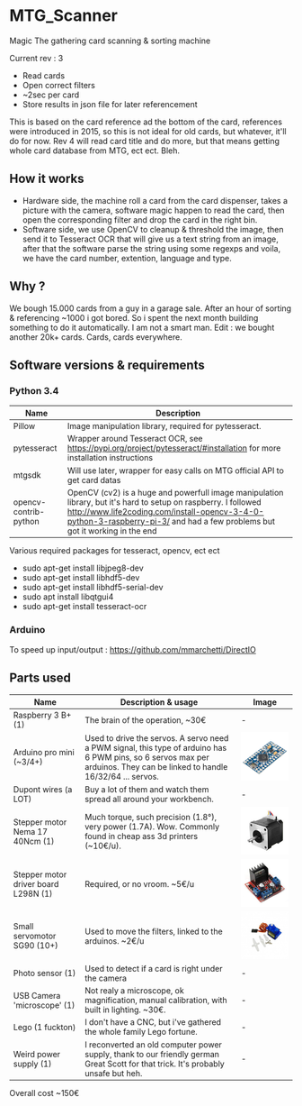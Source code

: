 # MTG_Scanner
Magic The gathering card scanning & sorting machine

Current rev : 3
 - Read cards
 - Open correct filters
 - ~2sec per card
 - Store results in json file for later referencement
 
This is based on the card reference ad the bottom of the card, references were introduced in 2015, so this is not ideal for old cards, but whatever, it'll do for now.
Rev 4 will read card title and do more, but that means getting whole card database from MTG, ect ect. Bleh.

## How it works
  - Hardware side, the machine roll a card from the card dispenser, takes a picture with the camera, software magic happen to read the card, then open the corresponding filter and drop the card in the right bin.
  - Software side, we use OpenCV to cleanup & threshold the image, then send it to Tesseract OCR that will give us a text string from an image, after that the software parse the string using some regexps and voila, we have the card number, extention, language and type.
  
## Why ?
  We bough 15.000 cards from a guy in a garage sale. After an hour of sorting & referencing ~1000 i got bored. So i spent the next month building something to do it automatically. I am not a smart man.
  Edit : we bought another 20k+ cards. Cards, cards everywhere.
  
## Software versions & requirements

### Python 3.4
  
| Name  | Description |
| ------------- | ------------- |
| Pillow  | Image manipulation library, required for pytesseract.   |
| pytesseract  | Wrapper around Tesseract OCR, see https://pypi.org/project/pytesseract/#installation for more installation instructions |
| mtgsdk  | Will use later, wrapper for easy calls on MTG official API to get card datas  |
| opencv-contrib-python | OpenCV (cv2) is a huge and powerfull image manipulation library, but it's hard to setup on raspberry. I followed http://www.life2coding.com/install-opencv-3-4-0-python-3-raspberry-pi-3/ and had a few problems but got it working in the end  |

  Various required packages for tesseract, opencv, ect ect
  - sudo apt-get install libjpeg8-dev
  - sudo apt-get install libhdf5-dev
  - sudo apt-get install libhdf5-serial-dev
  - sudo apt install libqtgui4
  - sudo apt-get install tesseract-ocr
  
### Arduino

To speed up input/output :
https://github.com/mmarchetti/DirectIO

## Parts used

| Name | Description & usage | Image |
| ------------- | ------------- | ------------- |
| Raspberry 3 B+ (1) | The brain of the operation, ~30€ | - |
| Arduino pro mini (~3/4+) | Used to drive the servos. A servo need a PWM signal, this type of arduino has 6 PWM pins, so 6 servos max per arduinos. They can be linked to handle 16/32/64 ... servos. | ![Alt text](imgs/arduino.jpg?raw=true "Arduino pro mini") |
| Dupont wires (a LOT) | Buy a lot of them and watch them spread all around your workbench. | - |
| Stepper motor Nema 17 40Ncm (1) | Much torque, such precision (1.8°), very power (1.7A). Wow. Commonly found in cheap ass 3d printers (~10€/u). | ![Alt text](imgs/NEMA17.jpg?raw=true "Stepper motor NEMA 17") |
| Stepper motor driver board L298N (1) | Required, or no vroom. ~5€/u | ![Alt text](imgs/L298N.jpg?raw=true "L298N Stepper driver board") |
| Small servomotor SG90 (10+) | Used to move the filters, linked to the arduinos. ~2€/u | ![Alt text](imgs/servo-sg90.jpg?raw=true "Servomotor SG90") |
| Photo sensor (1) | Used to detect if a card is right under the camera | - |
| USB Camera 'microscope' (1) | Not realy a microscope, ok magnification, manual calibration, with built in lighting. ~30€. | - |
| Lego (1 fuckton) | I don't have a CNC, but i've gathered the whole family Lego fortune. | - |
| Weird power supply (1) | I reconverted an old computer power supply, thank to our friendly german Great Scott for that trick. It's probably unsafe but heh. | - |

Overall cost ~150€
